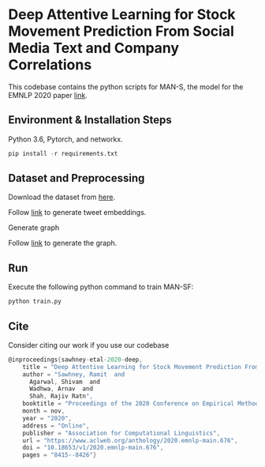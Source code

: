 # Deep Attentive Learning for Stock Movement Prediction From Social Media Text and Company Correlations

This codebase contains the python scripts for MAN-S, the model for the EMNLP 2020 paper [link](https://www.aclweb.org/anthology/2020.emnlp-main.676/).

## Environment & Installation Steps
Python 3.6, Pytorch, and networkx.


```python
pip install -r requirements.txt
```

## Dataset and Preprocessing 

Download the dataset from [here](https://github.com/yumoxu/stocknet-dataset). 

Follow [link](https://tfhub.dev/google/universal-sentence-encoder/1) to generate tweet embeddings.


Generate graph

Follow [link](https://dl.acm.org/doi/10.1145/3309547) to generate the graph. 


## Run

Execute the following python command to train MAN-SF: 
```python
python train.py
```

## Cite
Consider citing our work if you use our codebase

```c
@inproceedings{sawhney-etal-2020-deep,
    title = "Deep Attentive Learning for Stock Movement Prediction From Social Media Text and Company Correlations",
    author = "Sawhney, Ramit  and
      Agarwal, Shivam  and
      Wadhwa, Arnav  and
      Shah, Rajiv Ratn",
    booktitle = "Proceedings of the 2020 Conference on Empirical Methods in Natural Language Processing (EMNLP)",
    month = nov,
    year = "2020",
    address = "Online",
    publisher = "Association for Computational Linguistics",
    url = "https://www.aclweb.org/anthology/2020.emnlp-main.676",
    doi = "10.18653/v1/2020.emnlp-main.676",
    pages = "8415--8426"}
```

